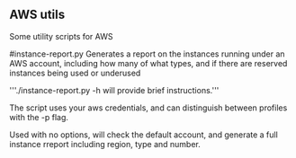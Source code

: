 AWS utils
--------

Some utility scripts for AWS 

#instance-report.py
Generates a report on the instances running under an AWS account, including
how many of what types, and if there are reserved instances being used or
underused 

'''./instance-report.py -h will provide brief instructions.'''

The script uses your aws credentials, and can distinguish between profiles with
the -p flag. 

Used with no options, will check the default account, and generate a full
instance rreport including region, type and number. 

